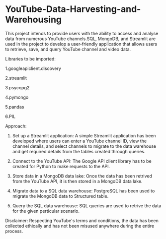 # YouTube-Data-Harvesting-and-Warehousing

This project intends to provide users with the ability to access and analyse data from numerous YouTube channels.SQL, MongoDB, and Streamlit are used in the project to develop a user-friendly application that allows users to retrieve, save, and query YouTube channel and video data.

Libraries to be imported:

1.googleapiclient.discovery

2.streamlit

3.psycopg2

4.pymongo

5.pandas

6.PIL

Approach:
1. Set up a Streamlit application:
	 A simple Streamlit application has been developed  where users can enter a YouTube channel ID, view the channel details, and select channels to migrate to the data warehouse and get required details from the tables created through queries.

2. Connect to the YouTube API: 
	The Google API client library has to be created for Python to make requests to the API.

3. Store data in a MongoDB data lake:
	 Once the data has been retrived from the YouTube API, it is then stored in a MongoDB data lake.

4. Migrate data to a SQL data warehouse: 
	 PostgreSQL has been used to migrate the MongoDB data to Structured table.

5. Query the SQL data warehouse:
	 SQL queries are used to retrive the data for the given perticular scenario.

Disclaimer:
	 Respecting YouTube's terms and conditions, the data has been collected ethically and has not been misused anywhere during the entire process.
